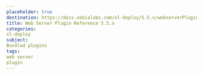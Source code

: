 ```yaml
---
placeholder: true
destination: https://docs.xebialabs.com/xl-deploy/5.5.x/webserverPluginManual.html
title: Web Server Plugin Reference 5.5.x
categories:
xl-deploy
subject:
Bundled plugins
tags:
web server
plugin
---
```

